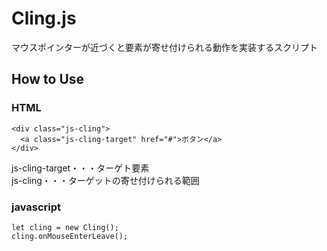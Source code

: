# Cling.js
マウスポインターが近づくと要素が寄せ付けられる動作を実装するスクリプト

## How to Use
### HTML
```html:sample
<div class="js-cling">
  <a class="js-cling-target" href="#">ボタン</a>
</div>
```
js-cling-target・・・ターゲト要素  
js-cling・・・ターゲットの寄せ付けられる範囲  

### javascript
```html:sample
let cling = new Cling();  
cling.onMouseEnterLeave();
```
